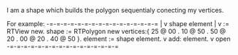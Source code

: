 I am a shape which builds the polygon sequentialy conecting my vertices.

For example:
-=-=-=-=-=-=-=-=-=-=-=-=-=-=-=-=
| v  shape element |
v := RTView new.
shape := 
	RTPolygon new 
		vertices:{
		25 @ 00 .
		10 @ 50 .
		50 @ 20 .
		00 @ 20 .
		40 @ 50 }.
element := shape element.
v add: element.
v open
-=-=-=-=-=-=-=-=-=-=-=-=-=-=-=-=